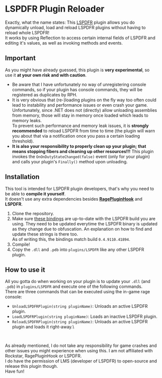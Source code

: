 # LSPDFR Plugin Reloader

Exactly, what the name states: This [LSPDFR](https://www.lcpdfr.com/) plugin allows you do dynamically unload, load and reload LSPDFR plugins without having to reload whole LSPDFR!\
It works by using Reflection to access certain internal fields of LSPDFR and editing it's values, as well as invoking methods and events.

## Important
As you might have already guessed, this plugin is **very experimental**, so use it **at your own risk and with caution**.
- Be aware that I have unfortunately no way of unregistering console commands, so if your plugin has console commands, they will be registered as duplicates by RPH.
- It is very obvious that (re-)loading plugins on the fly way too often could lead to instability and performance issues or even crash your game.\
  Unfortunately, since .NET does not (directly) allow unloading assemblies from memory, those will stay in memory once loaded which leads to memory leaks.\
  To prevent such performance and memory leak issues, it is **strongly recommended** to reload LSPDFR from time to time (the plugin will warn you about that via a notification once you pass a certain loading threshold).
- **It is also your responsibility to properly clean up your plugin; that means stopping fibers and cleaning up other resources!!!** This plugin invokes the `OnOnDutyStateChanged(false)` event (only for your plugin) and calls your plugin's `Finally()` method upon unloading.

## Installation
This tool is intended for LSPDFR plugin developers, that's why you need to be able to **compile it yourself**.\
It doesn't use any extra dependencies besides [**RagePluginHook**](https://ragepluginhook.net/) and **LSPDFR**.
1. Clone the repository.
2. Make sure [these bindings](https://github.com/Sprayxe/LSPDFRPluginReloader/blob/master/Engine/PluginManager.cs#L19) are up-to-date with the LSPDFR build you are using.
They need to be updated everytime the LSPDFR binary is updated as they change due to obfuscation. An explanation on how to find and update these strings is there too.\
As of writing this, the bindings match build `0.4.9110.41894`.
3. Compile!
4. Copy the `.dll` and `.pdb` into `plugins/LSPDFR` like any other LSPDFR plugin.

## How to use it
All you gotta do when working on your plugin is to update your `.dll` (and `.pdb`) in `plugins/LSPDFR` and execute one of the following commands.\
There are three commands that can be executed using the in-game rage console:
- `UnloadLSPDFRPlugin(string pluginName)`: Unloads an active LSPDFR plugin.
- `LoadLSPDFRPlugin(string pluginName)`: Loads an inactive LSPDFR plugin.
- `ReloadLSPDFRPlugin(string pluginName)`: Unloads an active LSPDFR plugin and loads it right-away.\
<br>

As already mentioned, I do not take any responsibility for game crashes and other issues you might experience when using this. I am not affiliated with Rockstar, RagePluginHook or LSPDFR.\
I do have the permission of LMS (developer of LSPDFR) to open-source and release this plugin though.\
Have fun!
